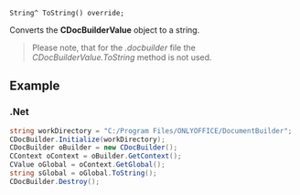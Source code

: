 `String^ ToString() override;`

Converts the **CDocBuilderValue** object to a string.

> Please note, that for the *.docbuilder* file the *CDocBuilderValue.ToString* method is not used.

## Example

### .Net

```cs
string workDirectory = "C:/Program Files/ONLYOFFICE/DocumentBuilder";
CDocBuilder.Initialize(workDirectory);
CDocBuilder oBuilder = new CDocBuilder();
CContext oContext = oBuilder.GetContext();
CValue oGlobal = oContext.GetGlobal();
string sGlobal = oGlobal.ToString();
CDocBuilder.Destroy();
```
